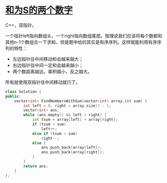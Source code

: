 # [和为S的两个数字](https://www.nowcoder.com/practice/390da4f7a00f44bea7c2f3d19491311b?tpId=13&tqId=11195&rp=3&ru=/ta/coding-interviews&qru=/ta/coding-interviews/question-ranking )

C++，双指针。

一个指针left指向数组头，一个right指向数组尾部。按理说我们应该将每个数都和其他n-1个数组合一下求和，但是题中给的其实是有序序列。这样就能利用有序序列的特性：

- 左边指针往中间移动和会越来越大；
- 右边指针往中间一定和会越来越小；
- 两个数距离越远，乘积越小，反之越大。

所有就使用双指针往中间移动就行了。

```cpp
class Solution {
public:
    vector<int> FindNumbersWithSum(vector<int> array,int sum) {
        int left = 0, right = array.size() - 1;
        vector<int> ans;
        while (ans.empty() && left < right) {
            int tsum = array[left] + array[right];
            if (tsum < sum)
                left++;
            else if (tsum > sum)
                right--;
            else {
                ans.push_back(array[left]);
                ans.push_back(array[right]);
            }
        }
        return ans;
    }
};
```

